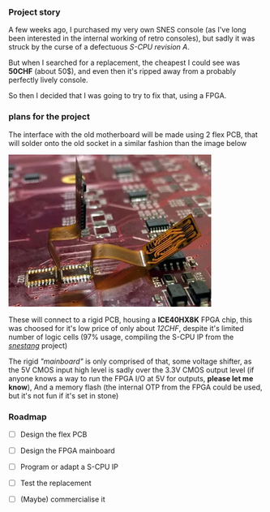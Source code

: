 ### Project story
A few weeks ago, I purchased my very own SNES console (as I've long been interested in the internal working of retro consoles), but sadly it was struck by the curse of a defectuous *S-CPU revision A*.

But when I searched for a replacement, the cheapest I could see was **50CHF** (about 50$), and even then it's ripped away from a probably perfectly lively console.

So then I decided that I was going to try to fix that, using a FPGA.

### plans for the project
The interface with the old motherboard will be made using 2 flex PCB, that will solder onto the old socket in a similar fashion than the image below

![Flex pcb replacement](/projects/snes-cpu/img/Flex-PCB-Rework-Alt.webp)

These will connect to a rigid PCB, housing a **ICE40HX8K** FPGA chip, this was choosed for it's low price of only about *12CHF*, despite it's limited number of logic cells (97% usage, compiling the S-CPU IP from the [*snestang*](https://github.com/nand2mario/snestang) project)

The rigid *"mainboard"* is only comprised of that, some voltage shifter, as the 5V CMOS input high level is sadly over the 3.3V CMOS output level (if anyone knows a way to run the FPGA I/O at 5V for outputs, **please let me know**), And a memory flash (the internal OTP from the FPGA could be used, but it's not fun if it's set in stone)

### Roadmap
- [ ] Design the flex PCB
- [ ] Design the FPGA mainboard
- [ ] Program or adapt a S-CPU IP
- [ ] Test the replacement
- [ ] (Maybe) commercialise it





